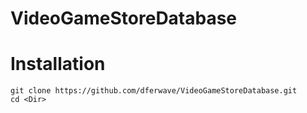 # VideoGameStoreDatabase
# Installation
```git
git clone https://github.com/dferwave/VideoGameStoreDatabase.git
cd <Dir>
```
